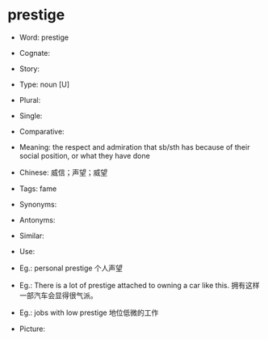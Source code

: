 # prestige

- Word: prestige
- Cognate: 
- Story: 

- Type: noun [U]
- Plural: 
- Single: 
- Comparative: 
- Meaning: the respect and admiration that sb/sth has because of their social position, or what they have done
- Chinese: 威信；声望；威望
- Tags: fame
- Synonyms: 
- Antonyms: 
- Similar: 
- Use: 
- Eg.: personal prestige 个人声望
- Eg.: There is a lot of prestige attached to owning a car like this. 拥有这样一部汽车会显得很气派。
- Eg.: jobs with low prestige 地位低微的工作
- Picture: 

